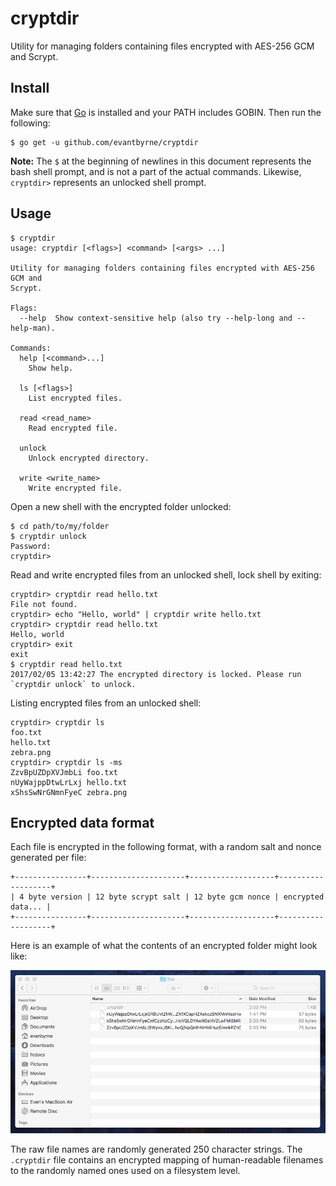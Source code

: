 # cryptdir

Utility for managing folders containing files encrypted with AES-256 GCM and Scrypt.


## Install

Make sure that [Go](https://golang.org/) is installed and your PATH includes GOBIN. Then run the following:

    $ go get -u github.com/evantbyrne/cryptdir

**Note:** The `$` at the beginning of newlines in this document represents the bash shell prompt, and is not a part of the actual commands. Likewise, `cryptdir>` represents an unlocked shell prompt.


## Usage

    $ cryptdir
    usage: cryptdir [<flags>] <command> [<args> ...]

    Utility for managing folders containing files encrypted with AES-256 GCM and
    Scrypt.

    Flags:
      --help  Show context-sensitive help (also try --help-long and --help-man).

    Commands:
      help [<command>...]
        Show help.

      ls [<flags>]
        List encrypted files.

      read <read_name>
        Read encrypted file.

      unlock
        Unlock encrypted directory.

      write <write_name>
        Write encrypted file.

Open a new shell with the encrypted folder unlocked:

    $ cd path/to/my/folder
    $ cryptdir unlock
    Password:
    cryptdir>

Read and write encrypted files from an unlocked shell, lock shell by exiting:

    cryptdir> cryptdir read hello.txt
    File not found.
    cryptdir> echo "Hello, world" | cryptdir write hello.txt
    cryptdir> cryptdir read hello.txt
    Hello, world
    cryptdir> exit
    exit
    $ cryptdir read hello.txt
    2017/02/05 13:42:27 The encrypted directory is locked. Please run `cryptdir unlock` to unlock.

Listing encrypted files from an unlocked shell:

    cryptdir> cryptdir ls
    foo.txt
    hello.txt
    zebra.png
    cryptdir> cryptdir ls -ms
    ZzvBpUZDpXVJmbLi foo.txt
    nUyWajppDtwLrLxj hello.txt
    xShsSwNrGNmnFyeC zebra.png


## Encrypted data format

Each file is encrypted in the following format, with a random salt and nonce generated per file:

    +----------------+---------------------+-------------------+-------------------+
    | 4 byte version | 12 byte scrypt salt | 12 byte gcm nonce | encrypted data... |
    +----------------+---------------------+-------------------+-------------------+

Here is an example of what the contents of an encrypted folder might look like:

![Example encrypted folder](https://raw.githubusercontent.com/evantbyrne/cryptdir/master/cryptdir-folder.png)

The raw file names are randomly generated 250 character strings. The `.cryptdir` file contains an encrypted mapping of human-readable filenames to the randomly named ones used on a filesystem level.
